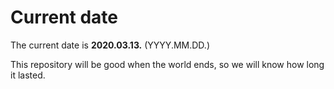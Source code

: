 # Current date

The current date is **2020.03.13.** (YYYY.MM.DD.)

This repository will be good when the world ends, so we will know how long it lasted.